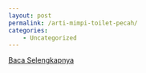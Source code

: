 ```yaml
---
layout: post
permalink: /arti-mimpi-toilet-pecah/
categories:
    - Uncategorized
---
```


[Baca Selengkapnya](/04)
